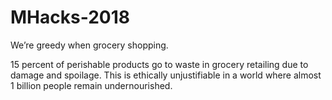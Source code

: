 # MHacks-2018

We’re greedy when grocery shopping.

15 percent of perishable products go to waste in grocery retailing due to damage and spoilage. This is ethically unjustifiable in a world where almost 1 billion people remain undernourished.

